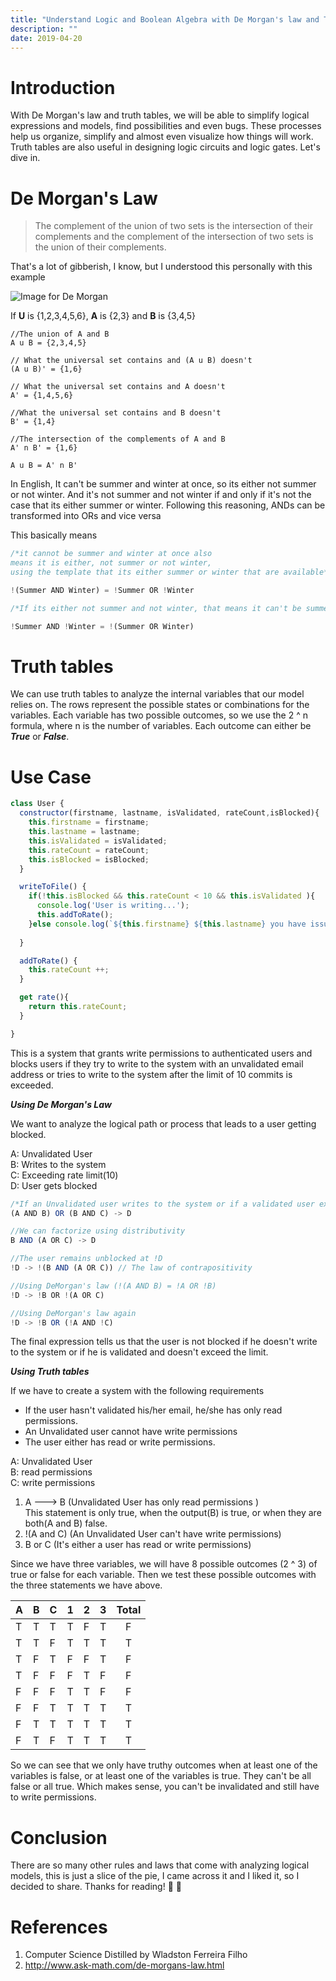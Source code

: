 ```yaml
---
title: "Understand Logic and Boolean Algebra with De Morgan's law and Truth tables "
description: ""
date: 2019-04-20
---
```


# Introduction 
With De Morgan's law and truth tables, we will be able to simplify logical expressions and models, find possibilities and even bugs. These processes help us organize, simplify and almost even visualize how things will work. Truth tables are also useful in designing logic circuits and logic gates. Let's dive in.

# De Morgan's Law 

> The complement of the union of two sets is the intersection of their complements and the complement of the intersection of two sets is the union of their complements.

That's a lot of gibberish, I know, but I understood this personally with this example

![Image for De Morgan](https://res.cloudinary.com/pbaba/image/upload/v1555733838/set_m4qev9.jpg)

If **U** is {1,2,3,4,5,6}, **A** is {2,3} and **B** is {3,4,5}
```
//The union of A and B
A u B = {2,3,4,5}

// What the universal set contains and (A u B) doesn't
(A u B)' = {1,6}

// What the universal set contains and A doesn't
A' = {1,4,5,6} 

//What the universal set contains and B doesn't
B' = {1,4}

//The intersection of the complements of A and B
A' n B' = {1,6} 

A u B = A' n B'
```

In English, It can't be summer and winter at once, so its either not summer or not winter. And it's not summer and not winter if and only if it's not the case that its either summer or winter. Following this reasoning, ANDs can be transformed into ORs and vice versa

This basically means
```js
/*it cannot be summer and winter at once also 
means it is either, not summer or not winter, 
using the template that its either summer or winter that are available*/

!(Summer AND Winter) = !Summer OR !Winter

/*If its either not summer and not winter, that means it can't be summer or winter*/

!Summer AND !Winter = !(Summer OR Winter)
```

# Truth tables 
We can use truth tables to analyze the internal variables that our model relies on. The rows represent the possible states or combinations for the variables. Each variable has two possible outcomes, so we use the 2 ^ n formula, where n is the number of variables. Each outcome can either be ***True*** or ***False***.

# Use Case 

```js
class User {
  constructor(firstname, lastname, isValidated, rateCount,isBlocked){
    this.firstname = firstname;
    this.lastname = lastname;
    this.isValidated = isValidated;
    this.rateCount = rateCount;
    this.isBlocked = isBlocked;
  }

  writeToFile() {
    if(!this.isBlocked && this.rateCount < 10 && this.isValidated ){
      console.log('User is writing...');
      this.addToRate();
    }else console.log(`${this.firstname} ${this.lastname} you have issues`)
   
  }

  addToRate() {
    this.rateCount ++;
  }

  get rate(){
    return this.rateCount;
  }

}
```
This is a system that grants write permissions to authenticated users and blocks users if they try to write to the system with an unvalidated email address or tries to write to the system after the limit of 10 commits is exceeded.

***Using De Morgan's Law***

We want to analyze the logical path or process that leads to a user getting blocked.

A: Unvalidated User <br>
B: Writes to the system <br />
C: Exceeding rate limit(10) <br/>
D: User gets blocked <br />

```js
/*If an Unvalidated user writes to the system or if a validated user exceeds the limit, the user gets blocked.*/
(A AND B) OR (B AND C) -> D

//We can factorize using distributivity
B AND (A OR C) -> D

//The user remains unblocked at !D
!D -> !(B AND (A OR C)) // The law of contrapositivity

//Using DeMorgan's law (!(A AND B) = !A OR !B)
!D -> !B OR !(A OR C)

//Using DeMorgan's law again
!D -> !B OR (!A AND !C)

```
The final expression tells us that the user is not blocked if he doesn't write to the system or if he is validated and doesn't exceed the limit. 

***Using Truth tables***

If we have to create a system with the following requirements

* If the user hasn't validated his/her email, he/she has only read permissions.
* An Unvalidated user cannot have write permissions
* The user either has read or write permissions.

A: Unvalidated User <br>
B: read permissions <br>
C: write permissions <br>

1. A ---> B (Unvalidated User has only read permissions ) <br>
This statement is only true, when the output(B) is true, or when they are both(A and B) false.
2. !(A and C) (An Unvalidated User can't have write permissions)
3. B or C (It's either a user has read or write permissions)

Since we have three variables, we will have 8 possible outcomes (2 ^ 3) of true or false for each variable. Then we test these possible outcomes with the three statements we have above.

| A  | B   | C  |  1 |  2   |  3  | Total  |
|--- |---  | ---| ---| ---- | ----| :-----:|
| T  |  T  | T  | T  |  F   |  T  |    F   |
| T  |  T  | F  | T  |  T   |  T  |    T   |
| T  | F   | T  | F  |  F   |  T  |    F   |
| T  | F   | F  | F  |  T   |  F  |    F   |
| F  | F   | F  | T  |  T   |  F  |    F   |
| F  | F   | T  | T  |  T   |  T  |    T   |
| F  | T   | T  | T  |  T   |  T  |    T   |
| F  | T   | F  | T  |  T   |  T  |    T   |

So we can see that we only have truthy outcomes when at least one of the variables is false, or at least one of the variables is true. They can't be all false or all true. Which makes sense, you can't be invalidated and still have to write permissions.

# Conclusion
There are so many other rules and laws that come with analyzing logical models, this is just a slice of the pie, I came across it and I liked it, so I decided to share. Thanks for reading! 🌹 🌹

# References
1. Computer Science Distilled by Wladston Ferreira Filho 
2. http://www.ask-math.com/de-morgans-law.html